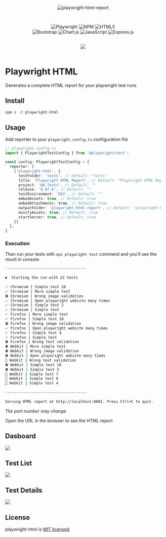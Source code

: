 <div align="center">

![](/assets/logo.png "playwright-html-report")

<br>

![Playwright](https://img.shields.io/badge/-playwright-%232ead33?style=for-the-badge&logo=playwright&logoColor=d65348) ![NPM](https://img.shields.io/badge/NPM-%23000000.svg?style=for-the-badge&logo=npm&logoColor=white) ![HTML5](https://img.shields.io/badge/html5-%23E34F26.svg?style=for-the-badge&logo=html5&logoColor=white) <br> ![Bootstrap](https://img.shields.io/badge/bootstrap-%238511FA.svg?style=for-the-badge&logo=bootstrap&logoColor=white) ![Chart.js](https://img.shields.io/badge/chart.js-F5788D.svg?style=for-the-badge&logo=chart.js&logoColor=white) ![JavaScript](https://img.shields.io/badge/javascript-%23323330.svg?style=for-the-badge&logo=javascript&logoColor=%23F7DF1E) ![Express.js](https://img.shields.io/badge/express.js-%23404d59.svg?style=for-the-badge&logo=express&logoColor=%2361DAFB)

<br>
<a href="https://paypal.me/rodrigoodhin"><img src="https://img.shields.io/badge/donate-PayPal-blue"></a>
<br><br>
</div>


# Playwright HTML

Generates a complete HTML report for your playwright test runs.

## Install

```sh
npm i -D playwright-html
```

## Usage

Add reporter to your `playwright.config.ts` configuration file

```typescript
// playwright.config.ts
import { PlaywrightTestConfig } from '@playwright/test';

const config: PlaywrightTestConfig = {
  reporter: [
    ['playwright-html', { 
      testFolder: 'tests', // Default: "tests"
      title: 'Playwright HTML Report', // Default: "Playwright HTML Report"
      project: 'QA Tests', // Default: ""
      release: '9.87.6', // Default: ""
      testEnvironment: 'DEV', // Default: ""
      embedAssets: true, // Default: true
      embedAttachments: true, // Default: true
      outputFolder: 'playwright-html-report', // Default: "playwright-html-report"
      minifyAssets: true, // Default: true
      startServer: true, // Default: true
    }]
  ],
}
``` 


### Execution

Then run your tests with `npx playwright test` command and you'll see the result in console:

```sh
-------------------------------------
 
⏺  Starting the run with 22 tests
 
✅ Chromium | Simple test 10
✅ Chromium | More simple test
⛔ Chromium | Wrong image validation
✅ Chromium | Open playwright website many times
✅ Chromium | Simple test 2
✅ Chromium | Simple test
✅ Firefox | More simple test
✅ Firefox | Simple test 10
⛔ Firefox | Wrong image validation
✅ Firefox | Open playwright website many times
✅ Firefox | Simple test 4
✅ Firefox | Simple test
⛔ Firefox | Wrong text validation 
⛔ Webkit | More simple test
⛔ Webkit | Wrong image validation
⛔ Webkit | Open playwright website many times
🚫 Webkit | Wrong text validation 
⛔ Webkit | Simple test 10
⛔ Webkit | Simple test 3
🚫 Webkit | Simple test 7
🚫 Webkit | Simple test 6
🚫 Webkit | Simple test 4
 
-------------------------------------
 
Serving HTML report at http://localhost:8001. Press Ctrl+C to quit.

```
*The port number may change*

Open the URL in the browser to see the HTML report


## Dasboard
![](/assets/dashboard.png)

## Test List
![](/assets/test_list.png)

## Test Details
![](/assets/test_details.png)

## License

playwright-html is [MIT licensed](./LICENSE).
